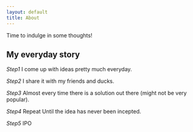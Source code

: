```yaml
---
layout: default
title: About
---
```

<p class="message">
  Time to indulge in some thoughts!
</p>


## My everyday story
*Step1*  I come up with ideas pretty much everyday.

*Step2*  I share it with my friends and ducks.

*Step3*  Almost every time there is a solution out there (might not be very popular).

*Step4*  Repeat Until the idea has never been incepted.

*Step5*  IPO

